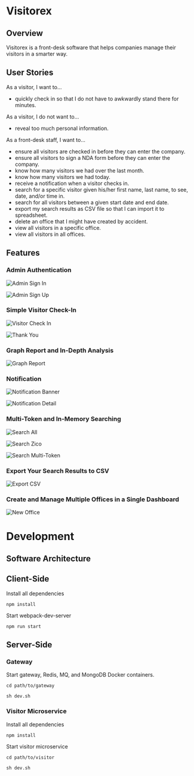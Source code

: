 # Visitorex

## Overview

Visitorex is a front-desk software that helps companies manage their visitors in a smarter way.

## User Stories

As a visitor, I want to...

* quickly check in so that I do not have to awkwardly stand there for minutes.

As a visitor, I do not want to...

* reveal too much personal information.

As a front-desk staff, I want to...

* ensure all visitors are checked in before they can enter the company.
* ensure all visitors to sign a NDA form before they can enter the company.
* know how many visitors we had over the last month.
* know how many visitors we had today.
* receive a notification when a visitor checks in.
* search for a specific visitor given his/her first name, last name, to see, date, and/or time in.
* search for all visitors between a given start date and end date.
* export my search results as CSV file so that I can import it to spreadsheet.
* delete an office that I might have created by accident.
* view all visitors in a specific office.
* view all visitors in all offices.

## Features

### Admin Authentication

![Admin Sign In](https://raw.githubusercontent.com/zicodeng/visitorex/master/screenshots/admin-sign-in.png)

![Admin Sign Up](https://raw.githubusercontent.com/zicodeng/visitorex/master/screenshots/admin-sign-up.png)

### Simple Visitor Check-In

![Visitor Check In](https://raw.githubusercontent.com/zicodeng/visitorex/master/screenshots/visitor-check-in.png)

![Thank You](https://raw.githubusercontent.com/zicodeng/visitorex/master/screenshots/thank-you.png)

### Graph Report and In-Depth Analysis

![Graph Report](https://raw.githubusercontent.com/zicodeng/visitorex/master/screenshots/graph-report.png)

### Notification

![Notification Banner](https://raw.githubusercontent.com/zicodeng/visitorex/master/screenshots/notification-banner.png)

![Notification Detail](https://raw.githubusercontent.com/zicodeng/visitorex/master/screenshots/notification-detail.png)

### Multi-Token and In-Memory Searching

![Search All](https://raw.githubusercontent.com/zicodeng/visitorex/master/screenshots/search-all.png)

![Search Zico](https://raw.githubusercontent.com/zicodeng/visitorex/master/screenshots/search-zico.png)

![Search Multi-Token](https://raw.githubusercontent.com/zicodeng/visitorex/master/screenshots/search-multi-token.png)

### Export Your Search Results to CSV

![Export CSV](https://raw.githubusercontent.com/zicodeng/visitorex/master/screenshots/export-csv.png)

### Create and Manage Multiple Offices in a Single Dashboard

![New Office](https://raw.githubusercontent.com/zicodeng/visitorex/master/screenshots/new-office.png)

# Development

## Software Architecture

## Client-Side

Install all dependencies

    npm install

Start webpack-dev-server

    npm run start

## Server-Side

### Gateway

Start gateway, Redis, MQ, and MongoDB Docker containers.

    cd path/to/gateway

    sh dev.sh

### Visitor Microservice

Install all dependencies

    npm install

Start visitor microservice

    cd path/to/visitor

    sh dev.sh

